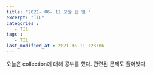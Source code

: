 ```yaml
---
title: "2021- 06- 11 오늘 한 일 "
excerpt: "TIL"
categories :
   - TIL
tags :
   - TIL       
last_modified_at : 2021-06-11 T23:06
---
```


오늘은 collection에 대해 공부를 했다.
관련된 문제도 풀어봤다.
